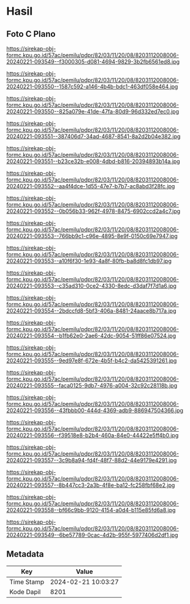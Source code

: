 # Hasil

## Foto C Plano

https://sirekap-obj-formc.kpu.go.id/57ac/pemilu/pdpr/82/03/11/20/08/8203112008006-20240221-093549--f3000305-d081-4694-9829-3b2fb6561ed8.jpg

https://sirekap-obj-formc.kpu.go.id/57ac/pemilu/pdpr/82/03/11/20/08/8203112008006-20240221-093550--1587c592-a146-4b4b-bdc1-463df058e464.jpg

https://sirekap-obj-formc.kpu.go.id/57ac/pemilu/pdpr/82/03/11/20/08/8203112008006-20240221-093550--825a079e-41de-47fa-80d9-96d332ed7ec0.jpg

https://sirekap-obj-formc.kpu.go.id/57ac/pemilu/pdpr/82/03/11/20/08/8203112008006-20240221-093551--387406d7-34ad-4687-8541-8a2d2b04e382.jpg

https://sirekap-obj-formc.kpu.go.id/57ac/pemilu/pdpr/82/03/11/20/08/8203112008006-20240221-093551--b23ce32b-e008-4dbd-b816-20394893b14a.jpg

https://sirekap-obj-formc.kpu.go.id/57ac/pemilu/pdpr/82/03/11/20/08/8203112008006-20240221-093552--aa4f4dce-1d55-47e7-b7b7-ac8abd3f28fc.jpg

https://sirekap-obj-formc.kpu.go.id/57ac/pemilu/pdpr/82/03/11/20/08/8203112008006-20240221-093552--0b056b33-962f-4978-8475-6902ccd2a4c7.jpg

https://sirekap-obj-formc.kpu.go.id/57ac/pemilu/pdpr/82/03/11/20/08/8203112008006-20240221-093553--766bb9c1-c96e-4895-8e9f-0150c69e7947.jpg

https://sirekap-obj-formc.kpu.go.id/57ac/pemilu/pdpr/82/03/11/20/08/8203112008006-20240221-093553--a10f6f30-1e93-4a8f-80fb-ba8d8fc1db97.jpg

https://sirekap-obj-formc.kpu.go.id/57ac/pemilu/pdpr/82/03/11/20/08/8203112008006-20240221-093553--c35ad310-0ce2-4330-8edc-d3daf7f7d1a6.jpg

https://sirekap-obj-formc.kpu.go.id/57ac/pemilu/pdpr/82/03/11/20/08/8203112008006-20240221-093554--2bdccfd8-5bf3-406a-8481-24aace8b717a.jpg

https://sirekap-obj-formc.kpu.go.id/57ac/pemilu/pdpr/82/03/11/20/08/8203112008006-20240221-093554--b1fb62e0-2ae6-42dc-9054-51ff86e07524.jpg

https://sirekap-obj-formc.kpu.go.id/57ac/pemilu/pdpr/82/03/11/20/08/8203112008006-20240221-093555--9ed97e8f-672e-4b5f-b4c2-da5425391261.jpg

https://sirekap-obj-formc.kpu.go.id/57ac/pemilu/pdpr/82/03/11/20/08/8203112008006-20240221-093555--faca0125-9db7-4976-a004-32c92c28118b.jpg

https://sirekap-obj-formc.kpu.go.id/57ac/pemilu/pdpr/82/03/11/20/08/8203112008006-20240221-093556--43fbbb00-444d-4369-adb9-886947504366.jpg

https://sirekap-obj-formc.kpu.go.id/57ac/pemilu/pdpr/82/03/11/20/08/8203112008006-20240221-093556--f39518e8-b2b4-460a-84e0-44422e5ff4b0.jpg

https://sirekap-obj-formc.kpu.go.id/57ac/pemilu/pdpr/82/03/11/20/08/8203112008006-20240221-093557--3c9b8a94-fd4f-48f7-88d2-44e9179e4291.jpg

https://sirekap-obj-formc.kpu.go.id/57ac/pemilu/pdpr/82/03/11/20/08/8203112008006-20240221-093557--8b447cc3-2a3b-4f8e-ba12-fc258fbf68e2.jpg

https://sirekap-obj-formc.kpu.go.id/57ac/pemilu/pdpr/82/03/11/20/08/8203112008006-20240221-093558--bf66c9bb-9120-4154-a0d4-b115e85fd6a8.jpg

https://sirekap-obj-formc.kpu.go.id/57ac/pemilu/pdpr/82/03/11/20/08/8203112008006-20240221-093549--6be57789-0cac-4d2b-955f-5977406d2df1.jpg


## Metadata

| Key        | Value               |
| ---------- | ------------------- |
| Time Stamp | 2024-02-21 10:03:27 |
| Kode Dapil | 8201                |



